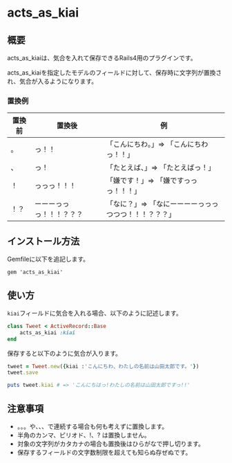 acts_as_kiai
============

概要
----

acts_as_kiaiは、気合を入れて保存できるRails4用のプラグインです。

acts_as_kiaiを指定したモデルのフィールドに対して、保存時に文字列が置換され、気合が入るようになります。

### 置換例

| 置換前 | 置換後 | 例 
|-------|--------|---------------------------------
| 。    | っ！！ | 「こんにちわ。」=> 「こんにちわっ！！」
| 、    | っ！   | 「たとえば、」=> 「たとえばっ！」
| ！    | っっっ！！！   | 「嫌です！」=> 「嫌ですっっっ！！！」
| ！？  | ーーーっっっ！！！？？？  | 「なに？」=> 「なにーーーーっっっつつつ！！！？？？」

インストール方法
--------------

Gemfileに以下を追記します。

```
gem 'acts_as_kiai'
```

使い方
-----

`kiai`フィールドに気合を入れる場合、以下のように記述します。

```ruby
class Tweet < ActiveRecord::Base
	acts_as_kiai :kiai
end
```

保存すると以下のように気合が入ります。

```ruby
tweet = Tweet.new({kiai :'こんにちわ、わたしの名前は山田太郎です。'})
tweet.save

puts tweet.kiai # => 'こんにちはっ!わたしの名前は山田太郎ですっ!!'
```

注意事項
--------

* 。。。や、、、で連続する場合も何も考えずに置換します。
* 半角のカンマ、ピリオド、!、? は置換しません。
* 対象の文字列がカタカナの場合も置換後はひらがなで押し切ります。
* 保存するフィールドの文字数制限を超えても知らぬ存ぜぬです。
